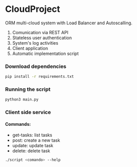 # CloudProject

ORM multi-cloud system with Load Balancer and Autoscalling.
1. Comunication via REST API
2. Stateless user authentication
3. System's log activities
4. Client application
5. Automatic implementation script 


### Download dependencies
```bash
pip install -r requirements.txt
```

### Running the script
```bash
python3 main.py
```


### Client side service
#### Commands:
<ul>
  <li>get-tasks: list tasks</li>
  <li>post: create a new task</li>
  <li>update: update task</li>
  <li>delete: delete task</li>
</ul>

```bash
./script <comando> --help
```

